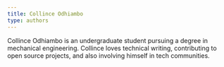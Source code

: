 ```yaml
---
title: Collince Odhiambo
type: authors
---
```

Collince Odhiambo is an undergraduate student pursuing a degree in mechanical engineering. Collince loves technical writing, contributing to open source projects, and also involving himself in tech communities.
